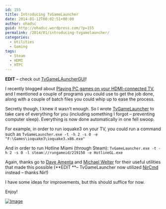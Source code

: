 ```yaml
---
id: 155
title: Introducing TvGameLauncher
date: 2014-01-12T00:02:51+00:00
author: ohadsc
guid: http://ohadsc.wordpress.com/?p=155
permalink: /2014/01/introducing-tvgamelauncher/
categories:
  - Utilities
  - Gaming
tags:
  - Steam
  - HDMI
  - HTPC
---
```

**EDIT** &#8211; check out [TvGameLAuncherGUI](http://www.ohadsoft.com/2014/07/tvgamelaunchergui/)!

I recently blogged about [Playing PC games on your HDMI-connected TV](http://ohadsc.wordpress.com/2014/01/04/playing-pc-games-on-your-hdmi-connected-tv/), and I mentioned a couple of programs you could use to get the job done, along with a couple of batch files you could whip up to ease the process.

Secretly though, I knew it wasn&#8217;t enough. So I wrote [TvGameLauncher](https://sourceforge.net/projects/tvgamelauncher/) to take care of everything for you (including something I forgot &#8211; preventing computer sleep). Everything is now done automatically in one fell swoop.

For example, in order to run ioquake3 on your TV, you could run a command such as `TvGameLauncher.exe -t -h 2 -s 0 -e "F:\Games\ioquake3\ioquake3.x86.exe"`

And in order to run Hotline Miami (through Steam): `TvGameLauncher.exe -t -h 2 -s 0 -l steam://rungameid/219150 -e HotlineGL.exe`

Again, thanks go to [Dave Amenta](http://www.daveamenta.com/) and [Michael Welter](http://mikinho.com/ "Michael Welter") for their useful utilities that made this possible (**EDIT **&#8211; TvGameLauncher now utilized [NirCmd](http://www.nirsoft.net/utils/nircmd.html) instead &#8211; thanks Nir!)

I have some ideas for improvements, but this should suffice for now.

Enjoy!

<a href="http://ohadsoft8.azurewebsites.net/wp-content/uploads/2014/01/tvgamelauncher.png" rel="lightbox[155]"><img id="i-162" class="size-full wp-image" src="http://ohadsoft8.azurewebsites.net/wp-content/uploads/2014/01/tvgamelauncher.png?w=487" alt="Image" /></a>